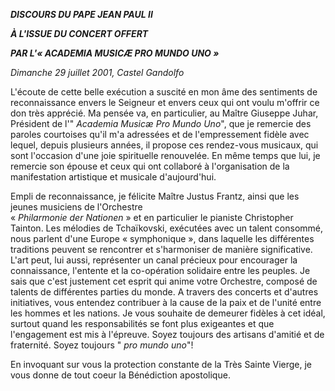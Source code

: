 ***DISCOURS DU PAPE JEAN PAUL II***

***À L'ISSUE DU CONCERT OFFERT***

***PAR L'« *ACADEMIA MUSICÆ PRO MUNDO UNO* »***

*Dimanche 29 juillet 2001, Castel Gandolfo*

L'écoute de cette belle exécution a suscité en mon âme des sentiments de reconnaissance envers le Seigneur et envers ceux qui ont voulu m'offrir ce don très apprécié. Ma pensée va, en particulier, au Maître Giuseppe Juhar, Président de l'" *Academia Musicæ Pro Mundo Uno*", que je remercie des paroles courtoises qu'il m'a adressées et de l'empressement fidèle avec lequel, depuis plusieurs années, il propose ces rendez-vous musicaux, qui sont l'occasion d'une joie spirituelle renouvelée. En même temps que lui, je remercie son épouse et ceux qui ont collaboré à l'organisation de la manifestation artistique et musicale d'aujourd'hui.

Empli de reconnaissance, je félicite Maître Justus Frantz, ainsi que les jeunes musiciens de l'Orchestre « *Philarmonie der Nationen* » et en particulier le pianiste Christopher Tainton. Les mélodies de Tchaïkovski, exécutées avec un talent consommé, nous parlent d'une Europe « symphonique », dans laquelle les différentes traditions peuvent se rencontrer et s'harmoniser de manière significative. L'art peut, lui aussi, représenter un canal précieux pour encourager la connaissance, l'entente et la co-opération solidaire entre les peuples. Je sais que c'est justement cet esprit qui anime votre Orchestre, composé de talents de différentes parties du monde. A travers des concerts et d'autres initiatives, vous entendez contribuer à la cause de la paix et de l'unité entre les hommes et les nations. Je vous souhaite de demeurer fidèles à cet idéal, surtout quand les responsabilités se font plus exigeantes et que l'engagement est mis à l'épreuve. Soyez toujours des artisans d'amitié et de fraternité. Soyez toujours " *pro mundo uno*"!

En invoquant sur vous la protection constante de la Très Sainte Vierge, je vous donne de tout coeur la Bénédiction apostolique.
